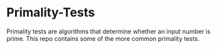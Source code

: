 # Primality-Tests
Primality tests are algorithms that determine whether an input number is prime. This repo contains some of the more common primality tests.
